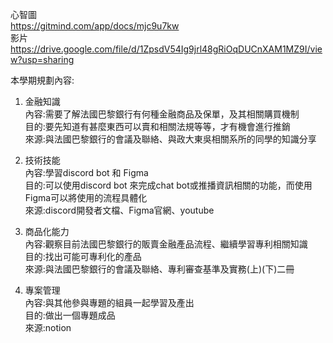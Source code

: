 心智圖  
https://gitmind.com/app/docs/mjc9u7kw  
影片  
https://drive.google.com/file/d/1ZpsdV54Ig9jrl48gRiOqDUCnXAM1MZ9I/view?usp=sharing

本學期規劃內容:
1. 金融知識  
 內容:需要了解法國巴黎銀行有何種金融商品及保單，及其相關購買機制  
 目的:要先知道有甚麼東西可以賣和相關法規等等，才有機會進行推銷  
 來源:與法國巴黎銀行的會議及聯絡、與政大東吳相關系所的同學的知識分享  
 
2. 技術技能  
 內容:學習discord bot 和 Figma  
 目的:可以使用discord bot 來完成chat bot或推播資訊相關的功能，而使用Figma可以將使用的流程具體化  
 來源:discord開發者文檔、Figma官網、youtube  
 
3. 商品化能力  
 內容:觀察目前法國巴黎銀行的販賣金融產品流程、繼續學習專利相關知識  
 目的:找出可能可專利化的產品  
 來源:與法國巴黎銀行的會議及聯絡、專利審查基準及實務(上)(下)二冊    
 
4. 專案管理  
  內容:與其他參與專題的組員一起學習及產出  
  目的:做出一個專題成品  
  來源:notion  
 



 

